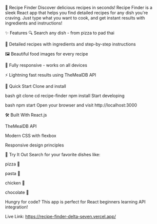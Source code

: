 🍳 Recipe Finder
Discover delicious recipes in seconds! Recipe Finder is a sleek React app that helps you find detailed recipes for any dish you're craving. Just type what you want to cook, and get instant results with ingredients and instructions!

✨ Features
🔍 Search any dish - from pizza to pad thai

📖 Detailed recipes with ingredients and step-by-step instructions

🖼️ Beautiful food images for every recipe

📱 Fully responsive - works on all devices

⚡ Lightning fast results using TheMealDB API

🚀 Quick Start
Clone and install

bash
git clone <your-repo-url>
cd recipe-finder
npm install
Start developing

bash
npm start
Open your browser and visit http://localhost:3000

🛠️ Built With
React.js

TheMealDB API

Modern CSS with flexbox

Responsive design principles

🌟 Try It Out
Search for your favorite dishes like:

pizza 🍕

pasta 🍝

chicken 🍗

chocolate 🍫

Hungry for code? This app is perfect for React beginners learning API integration!

Live Link: https://recipe-finder-delta-seven.vercel.app/
